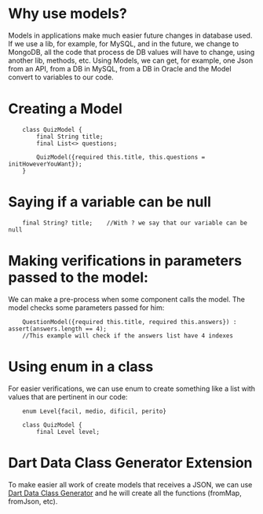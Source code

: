 #   Why use models?
Models in applications make much easier future changes in database used. If we use a lib, for example, for MySQL, and in the future, we change to MongoDB, all the code that process de DB values will have to change, using another lib, methods, etc. Using Models, we can get, for example, one Json from an API, from a DB in MySQL, from a DB in Oracle and the Model convert to variables to our code.

#   Creating a Model
```
    class QuizModel {
  		final String title;
  		final List<> questions;

  		QuizModel({required this.title, this.questions = initHoweverYouWant});
	}
```

#   Saying if a variable can be null
```
    final String? title;    //With ? we say that our variable can be null
```

#   Making verifications in parameters passed to the model:
We can make a pre-process when some component calls the model. The model checks some parameters passed for him:
```
    QuestionModel({required this.title, required this.answers}) : assert(answers.length == 4);
    //This example will check if the answers list have 4 indexes
```

#   Using enum in a class
For easier verifications, we can use enum to create something like a list with values that are pertinent in our code:
```
    enum Level{facil, medio, dificil, perito}

    class QuizModel {
        final Level level;
```

# Dart Data Class Generator Extension
To make easier all work of create models that receives a JSON, we can use [Dart Data Class Generator](https://marketplace.visualstudio.com/items?itemName=BendixMa.dart-data-class-generator) and he will create all the functions (fromMap, fromJson, etc).

